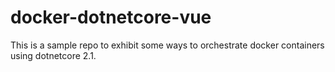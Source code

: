 # docker-dotnetcore-vue

This is a sample repo to exhibit some ways to orchestrate docker containers using dotnetcore 2.1.